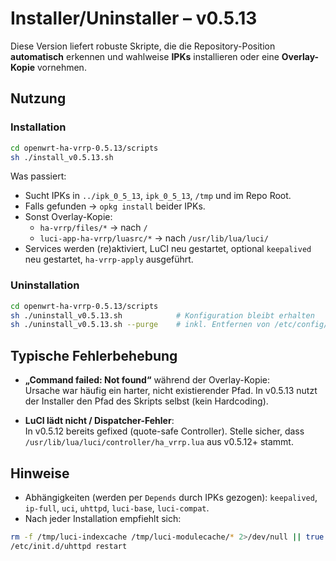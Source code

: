 # Installer/Uninstaller – v0.5.13

Diese Version liefert robuste Skripte, die die Repository-Position **automatisch** erkennen und wahlweise **IPKs** installieren oder eine **Overlay-Kopie** vornehmen.

## Nutzung

### Installation
```sh
cd openwrt-ha-vrrp-0.5.13/scripts
sh ./install_v0.5.13.sh
```

Was passiert:
- Sucht IPKs in `../ipk_0_5_13`, `ipk_0_5_13`, `/tmp` und im Repo Root.
- Falls gefunden → `opkg install` beider IPKs.
- Sonst Overlay-Kopie:
  - `ha-vrrp/files/*` → nach `/`
  - `luci-app-ha-vrrp/luasrc/*` → nach `/usr/lib/lua/luci/`
- Services werden (re)aktiviert, LuCI neu gestartet, optional `keepalived` neu gestartet, `ha-vrrp-apply` ausgeführt.

### Uninstallation
```sh
cd openwrt-ha-vrrp-0.5.13/scripts
sh ./uninstall_v0.5.13.sh            # Konfiguration bleibt erhalten
sh ./uninstall_v0.5.13.sh --purge    # inkl. Entfernen von /etc/config/ha_vrrp
```

## Typische Fehlerbehebung

- **„Command failed: Not found“** während der Overlay-Kopie:  
  Ursache war häufig ein harter, nicht existierender Pfad. In v0.5.13 nutzt der Installer den Pfad des Skripts selbst (kein Hardcoding).

- **LuCI lädt nicht / Dispatcher-Fehler**:  
  In v0.5.12 bereits gefixed (quote-safe Controller). Stelle sicher, dass `/usr/lib/lua/luci/controller/ha_vrrp.lua` aus v0.5.12+ stammt.

## Hinweise
- Abhängigkeiten (werden per `Depends` durch IPKs gezogen): `keepalived`, `ip-full`, `uci`, `uhttpd`, `luci-base`, `luci-compat`.
- Nach jeder Installation empfiehlt sich:
```sh
rm -f /tmp/luci-indexcache /tmp/luci-modulecache/* 2>/dev/null || true
/etc/init.d/uhttpd restart
```
